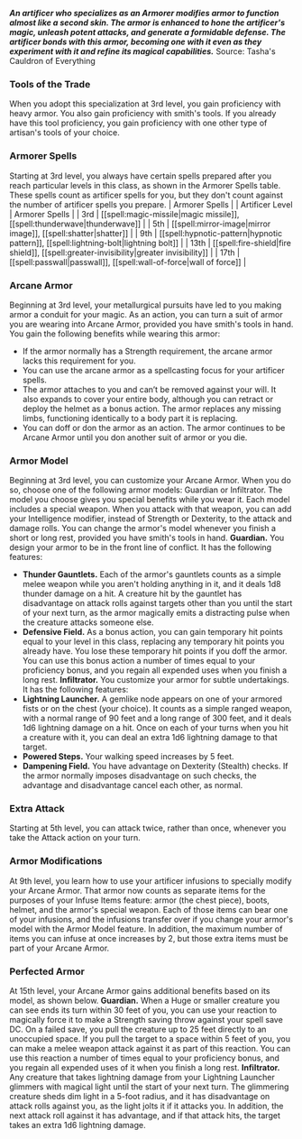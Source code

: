 ***An artificer who specializes as an Armorer modifies armor to function almost like a second skin. The armor is enhanced to hone the artificer's magic, unleash potent attacks, and generate a formidable defense. The artificer bonds with this armor, becoming one with it even as they experiment with it and refine its magical capabilities.***
Source: Tasha's Cauldron of Everything
### Tools of the Trade
When you adopt this specialization at 3rd level, you gain proficiency with heavy armor. You also gain proficiency with smith's tools. If you already have this tool proficiency, you gain proficiency with one other type of artisan's tools of your choice.
### Armorer Spells
Starting at 3rd level, you always have certain spells prepared after you reach particular levels in this class, as shown in the Armorer Spells table. These spells count as artificer spells for you, but they don't count against the number of artificer spells you prepare.
| Armorer Spells |
| Artificer Level | Armorer Spells |
| 3rd | [[spell:magic-missile|magic missile]], [[spell:thunderwave|thunderwave]] |
| 5th | [[spell:mirror-image|mirror image]], [[spell:shatter|shatter]] |
| 9th | [[spell:hypnotic-pattern|hypnotic pattern]], [[spell:lightning-bolt|lightning bolt]] |
| 13th | [[spell:fire-shield|fire shield]], [[spell:greater-invisibility|greater invisibility]] |
| 17th | [[spell:passwall|passwall]], [[spell:wall-of-force|wall of force]] |
### Arcane Armor
Beginning at 3rd level, your metallurgical pursuits have led to you making armor a conduit for your magic. As an action, you can turn a suit of armor you are wearing into Arcane Armor, provided you have smith's tools in hand.
You gain the following benefits while wearing this armor:
* If the armor normally has a Strength requirement, the arcane armor lacks this requirement for you.
* You can use the arcane armor as a spellcasting focus for your artificer spells.
* The armor attaches to you and can’t be removed against your will. It also expands to cover your entire body, although you can retract or deploy the helmet as a bonus action. The armor replaces any missing limbs, functioning identically to a body part it is replacing.
* You can doff or don the armor as an action.
The armor continues to be Arcane Armor until you don another suit of armor or you die.
### Armor Model
Beginning at 3rd level, you can customize your Arcane Armor. When you do so, choose one of the following armor models: Guardian or Infiltrator. The model you choose gives you special benefits while you wear it.
Each model includes a special weapon. When you attack with that weapon, you can add your Intelligence modifier, instead of Strength or Dexterity, to the attack and damage rolls.
You can change the armor's model whenever you finish a short or long rest, provided you have smith's tools in hand.
**Guardian.** You design your armor to be in the front line of conflict. It has the following features:
* **Thunder Gauntlets.** Each of the armor's gauntlets counts as a simple melee weapon while you aren't holding anything in it, and it deals 1d8 thunder damage on a hit. A creature hit by the gauntlet has disadvantage on attack rolls against targets other than you until the start of your next turn, as the armor magically emits a distracting pulse when the creature attacks someone else.
* **Defensive Field.** As a bonus action, you can gain temporary hit points equal to your level in this class, replacing any temporary hit points you already have. You lose these temporary hit points if you doff the armor. You can use this bonus action a number of times equal to your proficiency bonus, and you regain all expended uses when you finish a long rest.
**Infiltrator.** You customize your armor for subtle undertakings. It has the following features:
* **Lightning Launcher.** A gemlike node appears on one of your armored fists or on the chest (your choice). It counts as a simple ranged weapon, with a normal range of 90 feet and a long range of 300 feet, and it deals 1d6 lightning damage on a hit. Once on each of your turns when you hit a creature with it, you can deal an extra 1d6 lightning damage to that target.
* **Powered Steps.** Your walking speed increases by 5 feet.
* **Dampening Field.** You have advantage on Dexterity (Stealth) checks. If the armor normally imposes disadvantage on such checks, the advantage and disadvantage cancel each other, as normal.
### Extra Attack
Starting at 5th level, you can attack twice, rather than once, whenever you take the Attack action on your turn.
### Armor Modifications
At 9th level, you learn how to use your artificer infusions to specially modify your Arcane Armor. That armor now counts as separate items for the purposes of your Infuse Items feature: armor (the chest piece), boots, helmet, and the armor's special weapon. Each of those items can bear one of your infusions, and the infusions transfer over if you change your armor's model with the Armor Model feature. In addition, the maximum number of items you can infuse at once increases by 2, but those extra items must be part of your Arcane Armor.
### Perfected Armor
At 15th level, your Arcane Armor gains additional benefits based on its model, as shown below.
**Guardian.** When a Huge or smaller creature you can see ends its turn within 30 feet of you, you can use your reaction to magically force it to make a Strength saving throw against your spell save DC. On a failed save, you pull the creature up to 25 feet directly to an unoccupied space. If you pull the target to a space within 5 feet of you, you can make a melee weapon attack against it as part of this reaction.
You can use this reaction a number of times equal to your proficiency bonus, and you regain all expended uses of it when you finish a long rest.
**Infiltrator.** Any creature that takes lightning damage from your Lightning Launcher glimmers with magical light until the start of your next turn. The glimmering creature sheds dim light in a 5-foot radius, and it has disadvantage on attack rolls against you, as the light jolts it if it attacks you. In addition, the next attack roll against it has advantage, and if that attack hits, the target takes an extra 1d6 lightning damage.